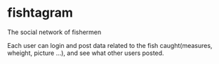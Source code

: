 # fishtagram
The social network of fishermen

Each user can login and post data related to the fish caught(measures, wheight, picture ...),
and see what other users posted.
